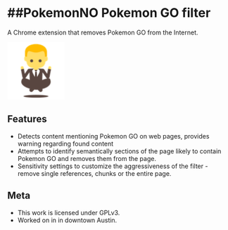 ##PokemonNO Pokemon GO filter
================================
A Chrome extension that removes Pokemon GO from the Internet.

![logo](images/icon-130x130.png)


Features
--------------------------

* Detects content mentioning Pokemon GO on web pages, provides warning regarding found content
* Attempts to identify semantically sections of the page likely to contain Pokemon GO and removes them from the page.
* Sensitivity settings to customize the aggressiveness of the filter - remove single references, chunks or the entire page.


Meta
-------------------------

* This work is licensed under GPLv3.
* Worked on in in downtown Austin.
